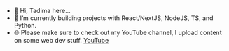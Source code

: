 - 👋 Hi, Tadima here... 
- 🌱 I’m currently building projects with React/NextJS, NodeJS, TS, and Python.
- 🌐 Please make sure to check out my YouTube channel, I upload content on some web dev stuff. [YouTube](https://www.youtube.com/channel/UCTVZlugMB9J90GIOzVJzu6A)
<!---
MonamaTV/MonamaTV is a ✨ special ✨ repository because its `README.md` (this file) appears on your GitHub profile.
You can click the Preview link to take a look at your changes.
--->
